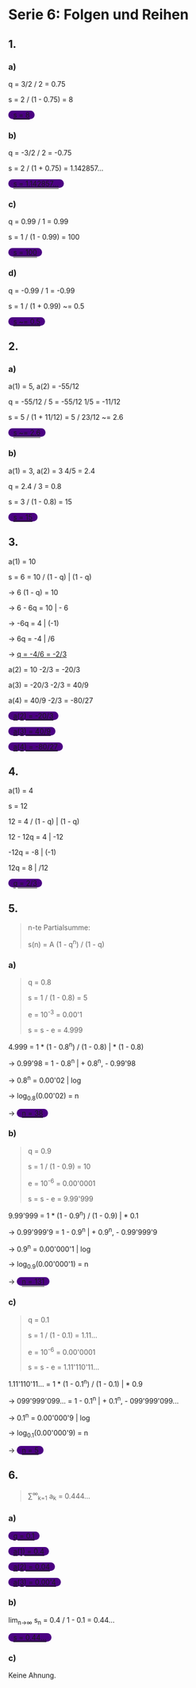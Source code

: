 # Serie 6: Folgen und Reihen

## 1.

### a)

q = 3/2 / 2 = 0.75

s = 2  / (1 - 0.75) = 8

<u class="solution">s = 8</u>

### b)
q = -3/2 / 2 = -0.75

s = 2 / (1 + 0.75) = 1.142857...

<u class="solution">s = 1.142857...</u>

### c)

q = 0.99 / 1 = 0.99

s = 1 / (1 - 0.99) = 100

<u class="solution">s = 100</u>

### d)

q = -0.99 / 1 = -0.99

s = 1 / (1 + 0.99) ~= 0.5

<u class="solution">s ~= 0.5</u>

## 2.

### a)

a(1) = 5, a(2) = -55/12

q = -55/12 / 5 = -55/12  1/5 = -11/12

s = 5 / (1 + 11/12) = 5 / 23/12 ~= 2.6

<u class="solution">s ~= 2.6</u>

### b)

a(1) = 3, a(2) = 3  4/5 = 2.4

q = 2.4 / 3 = 0.8

s = 3 / (1 - 0.8) = 15

<u class="solution">s = 15</u>

## 3.

a(1) = 10

s = 6 = 10 / (1 - q) |  (1 - q)

-> 6  (1 - q) = 10

-> 6 - 6q = 10 | - 6

-> -6q = 4 | (-1)

-> 6q = -4 | /6

-> <u>q = -4/6 = -2/3</u>

a(2) = 10  -2/3 = -20/3

a(3) = -20/3  -2/3 = 40/9

a(4) = 40/9  -2/3 = -80/27

<u class="solution">a(2) = -20/3</u>

<u class="solution">a(3) = 40/9</u>

<u class="solution">a(4) = -80/27</u>

## 4.

a(1) = 4

s = 12

12 = 4 / (1 - q) |  (1 - q)

12 - 12q = 4 | -12

-12q = -8 | (-1)

12q = 8 | /12

<u class="solution">q = 2/3</u>

## 5.

> n-te Partialsumme:
>
> s(n) = A  (1 - q<sup>n</sup>) / (1 - q)

### a)

> q = 0.8
>
> s = 1 / (1 - 0.8) = 5
>
> e = 10<sup>-3</sup> = 0.00'1
>
> s = s - e = 4.999

4.999 = 1 * (1 - 0.8<sup>n</sup>) / (1 - 0.8) | * (1 - 0.8)

→ 0.99'98 = 1 - 0.8<sup>n</sup> | + 0.8<sup>n</sup>, - 0.99'98

→ 0.8<sup>n</sup> = 0.00'02 | log

→ log<sub>0.8</sub>(0.00'02) = n

→ <u class="solution">n = 38</u>

### b)

> q = 0.9
>
> s = 1 / (1 - 0.9) = 10
>
> e = 10<sup>-6</sup> = 0.00'0001
>
> s = s - e = 9.99'999

9.99'999 = 1 * (1 - 0.9<sup>n</sup>) / (1 - 0.9) | * 0.1

→ 0.99'999'9 = 1 - 0.9<sup>n</sup> | + 0.9<sup>n</sup>, - 0.99'999'9

→ 0.9<sup>n</sup> = 0.00'000'1 | log

→ log<sub>0.9</sub>(0.00'000'1) = n

→ <u class="solution">n = 131</u>

### c)

> q = 0.1
>
> s = 1 / (1 - 0.1) = 1.11...
>
> e = 10<sup>-6</sup> = 0.00'0001
>
> s = s - e = 1.11'110'11...

1.11'110'11... = 1 * (1 - 0.1<sup>n</sup>) / (1 - 0.1) | * 0.9

→ 099'999'099... = 1 - 0.1<sup>n</sup> | + 0.1<sup>n</sup>, - 099'999'099...

→ 0.1<sup>n</sup> = 0.00'000'9 | log

→ log<sub>0.1</sub>(0.00'000'9) = n

→ <u class="solution">n = 5</u>

## 6.

> ∑<sup>∞</sup><sub>k=1</sub> a<sub>k</sub> = 0.444...

### a)

<u class="solution">q = 0.1</u>

<u class="solution">a(1) = 0.4</u>

<u class="solution">a(2) = 0.04</u>

<u class="solution">a(3) = 0.00'4</u>

### b)

lim<sub>n→∞</sub> s<sub>n</sub> = 0.4 / 1 - 0.1 = 0.44...

<u class="solution">s = 0.44...</u>

### c)

Keine Ahnung.

<style>
  u.solution {
    text-decoration-style: double;
    background-color: indigo;
    border-radius: 99px;
    padding: 0 10px;
  }
</style>
